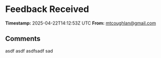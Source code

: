 # Feedback Received

**Timestamp:** 2025-04-22T14:12:53Z UTC
**From:** mtcoughlan@gmail.com

## Comments
asdf asdf asdfsadf sad
